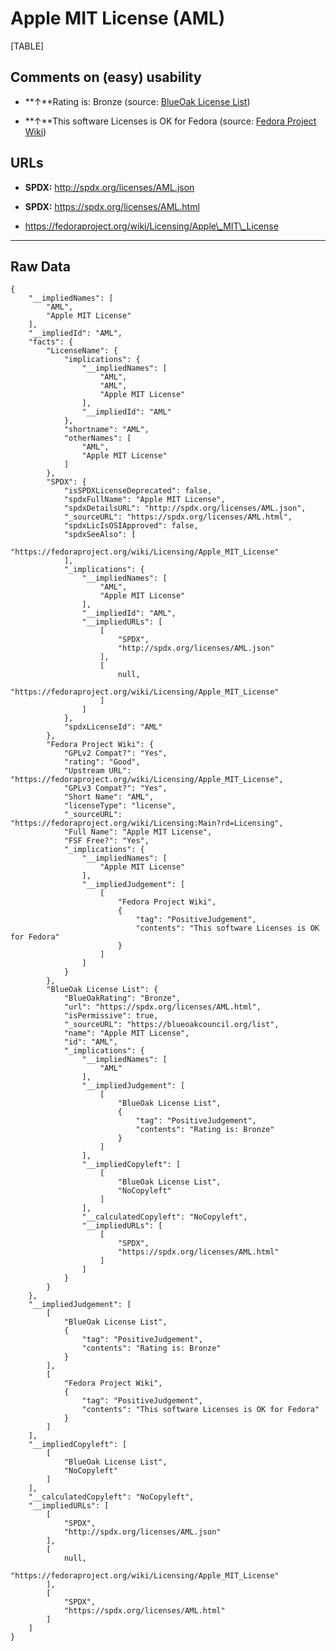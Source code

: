 Apple MIT License (AML)
=======================

[TABLE]

Comments on (easy) usability
----------------------------

-   **↑**Rating is: Bronze (source: [BlueOak License
    List](https://blueoakcouncil.org/list "BlueOak License List"))

-   **↑**This software Licenses is OK for Fedora (source: [Fedora
    Project
    Wiki](https://fedoraproject.org/wiki/Licensing:Main?rd=Licensing "Fedora Project Wiki"))

URLs
----

-   **SPDX:** http://spdx.org/licenses/AML.json

-   **SPDX:** https://spdx.org/licenses/AML.html

-   https://fedoraproject.org/wiki/Licensing/Apple\_MIT\_License

------------------------------------------------------------------------

Raw Data
--------

    {
        "__impliedNames": [
            "AML",
            "Apple MIT License"
        ],
        "__impliedId": "AML",
        "facts": {
            "LicenseName": {
                "implications": {
                    "__impliedNames": [
                        "AML",
                        "AML",
                        "Apple MIT License"
                    ],
                    "__impliedId": "AML"
                },
                "shortname": "AML",
                "otherNames": [
                    "AML",
                    "Apple MIT License"
                ]
            },
            "SPDX": {
                "isSPDXLicenseDeprecated": false,
                "spdxFullName": "Apple MIT License",
                "spdxDetailsURL": "http://spdx.org/licenses/AML.json",
                "_sourceURL": "https://spdx.org/licenses/AML.html",
                "spdxLicIsOSIApproved": false,
                "spdxSeeAlso": [
                    "https://fedoraproject.org/wiki/Licensing/Apple_MIT_License"
                ],
                "_implications": {
                    "__impliedNames": [
                        "AML",
                        "Apple MIT License"
                    ],
                    "__impliedId": "AML",
                    "__impliedURLs": [
                        [
                            "SPDX",
                            "http://spdx.org/licenses/AML.json"
                        ],
                        [
                            null,
                            "https://fedoraproject.org/wiki/Licensing/Apple_MIT_License"
                        ]
                    ]
                },
                "spdxLicenseId": "AML"
            },
            "Fedora Project Wiki": {
                "GPLv2 Compat?": "Yes",
                "rating": "Good",
                "Upstream URL": "https://fedoraproject.org/wiki/Licensing/Apple_MIT_License",
                "GPLv3 Compat?": "Yes",
                "Short Name": "AML",
                "licenseType": "license",
                "_sourceURL": "https://fedoraproject.org/wiki/Licensing:Main?rd=Licensing",
                "Full Name": "Apple MIT License",
                "FSF Free?": "Yes",
                "_implications": {
                    "__impliedNames": [
                        "Apple MIT License"
                    ],
                    "__impliedJudgement": [
                        [
                            "Fedora Project Wiki",
                            {
                                "tag": "PositiveJudgement",
                                "contents": "This software Licenses is OK for Fedora"
                            }
                        ]
                    ]
                }
            },
            "BlueOak License List": {
                "BlueOakRating": "Bronze",
                "url": "https://spdx.org/licenses/AML.html",
                "isPermissive": true,
                "_sourceURL": "https://blueoakcouncil.org/list",
                "name": "Apple MIT License",
                "id": "AML",
                "_implications": {
                    "__impliedNames": [
                        "AML"
                    ],
                    "__impliedJudgement": [
                        [
                            "BlueOak License List",
                            {
                                "tag": "PositiveJudgement",
                                "contents": "Rating is: Bronze"
                            }
                        ]
                    ],
                    "__impliedCopyleft": [
                        [
                            "BlueOak License List",
                            "NoCopyleft"
                        ]
                    ],
                    "__calculatedCopyleft": "NoCopyleft",
                    "__impliedURLs": [
                        [
                            "SPDX",
                            "https://spdx.org/licenses/AML.html"
                        ]
                    ]
                }
            }
        },
        "__impliedJudgement": [
            [
                "BlueOak License List",
                {
                    "tag": "PositiveJudgement",
                    "contents": "Rating is: Bronze"
                }
            ],
            [
                "Fedora Project Wiki",
                {
                    "tag": "PositiveJudgement",
                    "contents": "This software Licenses is OK for Fedora"
                }
            ]
        ],
        "__impliedCopyleft": [
            [
                "BlueOak License List",
                "NoCopyleft"
            ]
        ],
        "__calculatedCopyleft": "NoCopyleft",
        "__impliedURLs": [
            [
                "SPDX",
                "http://spdx.org/licenses/AML.json"
            ],
            [
                null,
                "https://fedoraproject.org/wiki/Licensing/Apple_MIT_License"
            ],
            [
                "SPDX",
                "https://spdx.org/licenses/AML.html"
            ]
        ]
    }